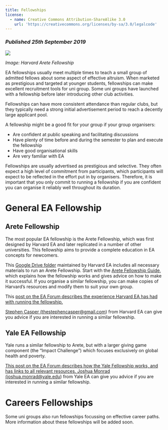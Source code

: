 ```yaml
---
title: Fellowships
license:
  - name: Creative Commons Attribution-ShareAlike 3.0
    url: 'https://creativecommons.org/licenses/by-sa/3.0/legalcode'
---
```

### _Published 25th September 2019_

<p class="large_image_wrapper">
<img src="/img/arete.png" />
</p>

_Image: Harvard Arete Fellowship_

EA fellowships usually meet multiple times to teach a small group of admitted fellows about some aspect of effective altruism. When marketed as prestigious and targeted at younger students, fellowships can make excellent recruitment tools for uni group. Some uni groups have launched with a fellowship before later introducing other club activities.

Fellowships can have more consistent attendance than regular clubs, but they typically need a strong initial advertisement period to reach a decently large applicant pool. 

A fellowship might be a good fit for your group if your group organisers:

* Are confident at public speaking and facilitating discussions
* Have plenty of time before and during the semester to plan and execute the fellowship
* Have good organisational skills
* Are very familiar with EA

Fellowships are usually advertised as prestigious and selective. They often expect a high level of commitment from participants, which participants will expect to be reflected in the effort put in by organisers. Therefore, it is important that you only commit to running a fellowship if you are confident you can organise it reliably well throughout its duration.

# General EA Fellowship 

## Arete Fellowship

The most popular EA fellowship is the Arete Fellowship, which was first designed by Harvard EA and later replicated in a number of other universities. This fellowship aims to provide a complete education in EA concepts for newcomers.

This <a target="_blank" href="https://drive.google.com/drive/folders/1BSwUdewEI_IIkx2jtHECbN4wkI4P8Afw">Google Drive folder</a> maintained by Harvard EA includes all necessary materials to run an Arete Fellowship. Start with the <a target="_blank" href="https://drive.google.com/open?id=1vovG4UymDb7-ToyzswsNyoPS4Y9ahZoo_6Ci1505lAE">Arete Fellowship Guide</a>, which explains how the fellowship works and gives advice on how to make it successful. If you organise a similar fellowship, you can make copies of Harvard’s resources and modify them to suit your own group.

This <a target="_blank" href="https://forum.effectivealtruism.org/posts/4GkAtcMohxK2m2bXH/the-arete-fellowship">post on the EA Forum describes the experience Harvard EA has had with running the fellowship.


Stephen Casper (<a target="_blank" href="mailto:thestephencasper@gmail.com">thestephencasper@gmail.com</a>) from Harvard EA can give you advice if you are interested in running a similar fellowship. 

## Yale EA Fellowship

Yale runs a similar fellowship to Arete, but with a larger giving game component (the “Impact Challenge”) which focuses exclusively on global health and poverty. 


<a target="_blank" href="https://forum.effectivealtruism.org/posts/suGcEobbHZZ4Gspeh/a-guide-to-effective-altruism-fellowships">This post on the EA Forum describes how the Yale Fellowship works, and has links to all relevant  resources. Joshua Monrad (<a target="_blank" href="mailto:joshua.monrad@yale.edu">joshua.monrad@yale.edu</a>) from Yale EA can give you advice if you are interested in running a similar fellowship.

# Careers Fellowships

Some uni groups also run fellowships focussing on effective career paths. More information about these fellowships will be added soon. 

